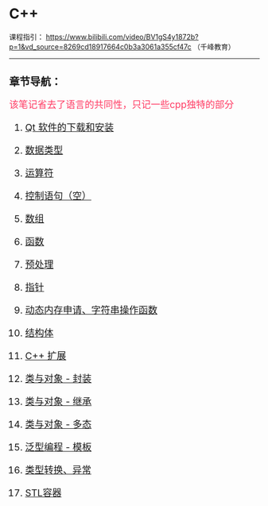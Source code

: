 # C++
课程指引： https://www.bilibili.com/video/BV1gS4y1872b?p=1&vd_source=8269cd18917664c0b3a3061a355cf47c （千峰教育）

---
## 章节导航：
<div style="font-size:19px;">
<div style="color:rgb(255,60,100);">该笔记省去了语言的共同性，只记一些cpp独特的部分
</div>

1. [Qt 软件的下载和安装](cpp/cpp-note/1.md)
2. [数据类型](cpp/cpp-note/2.md)
3. [运算符](cpp/cpp-note/3.md)
4. [控制语句（空）]()
5. [数组](cpp/cpp-note/5.md)
6. [函数](cpp/cpp-note/6.md)
7. [预处理](cpp/cpp-note/7.md)
8. [指针](cpp/cpp-note/8.md)
9. [动态内存申请、字符串操作函数](cpp/cpp-note/9.md)
10. [结构体](cpp/cpp-note/10.md)


11. [C++ 扩展](cpp/cpp-note/11.md)
12. [类与对象 - 封装](cpp/cpp-note/12.md)
13. [类与对象 - 继承](cpp/cpp-note/13.md)
14. [类与对象 - 多态](cpp/cpp-note/14.md)
15. [泛型编程 - 模板](cpp/cpp-note/15.md)
16. [类型转换、异常](cpp/cpp-note/16.md)
17. [STL容器](cpp/cpp-note/17.md)
</div>